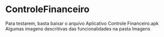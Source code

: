 # ControleFinanceiro
Para testarem, basta baixar o arquivo Aplicativo Controle Financeiro.apk
Algumas imagens descritivas das funcionalidades na pasta Imagens
